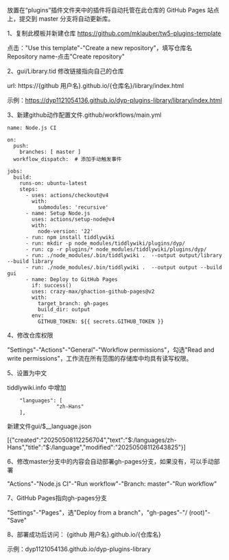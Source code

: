放置在“plugins”插件文件夹中的插件将自动托管在此仓库的 GitHub Pages 站点上，提交到 master 分支将自动更新库。

1、复制此模板并新建仓库
https://github.com/mklauber/tw5-plugins-template

点击："Use this template"-"Create a new repository"，填写仓库名 Repository name-点击"Create repository"

2、gui/Library.tid 修改链接指向自己的仓库

url: https://{github 用户名}.github.io/{仓库名}/library/index.html

示例：https://dyp1121054136.github.io/dyp-plugins-library/library/index.html

3、新建github动作配置文件.github/workflows/main.yml

```
name: Node.js CI

on:
  push:
    branches: [ master ]
  workflow_dispatch:  # 添加手动触发事件

jobs:
  build:
    runs-on: ubuntu-latest
    steps:
      - uses: actions/checkout@v4
        with:
          submodules: 'recursive'
      - name: Setup Node.js
        uses: actions/setup-node@v4
        with:
          node-version: '22'
      - run: npm install tiddlywiki
      - run: mkdir -p node_modules/tiddlywiki/plugins/dyp/
      - run: cp -r plugins/* node_modules/tiddlywiki/plugins/dyp/
      - run: ./node_modules/.bin/tiddlywiki .  --output output/library --build library
      - run: ./node_modules/.bin/tiddlywiki .  --output output --build gui
      - name: Deploy to GitHub Pages
        if: success()
        uses: crazy-max/ghaction-github-pages@v2
        with:
          target_branch: gh-pages
          build_dir: output
        env:
          GITHUB_TOKEN: ${{ secrets.GITHUB_TOKEN }}
```

4、修改仓库权限

"Settings"-"Actions"-"General"-"Workflow permissions"，勾选"Read and write permissions"，工作流在所有范围的存储库中均具有读写权限。

5、设置为中文

tiddlywiki.info 中增加

```
	"languages": [
                "zh-Hans"
	],
```

新建文件gui/$__language.json

[{"created":"20250508112256704","text":"$:/languages/zh-Hans","title":"$:/language","modified":"20250508112643825"}]

6、修改master分支中的内容会自动部署gh-pages分支，如果没有，可以手动部署

"Actions"-"Node.js CI"-"Run workflow"-"Branch: master"-"Run workflow"

7、GitHub Pages指向gh-pages分支

"Settings"-"Pages"，选"Deploy from a branch"，"gh-pages"-"/ (root)"-"Save"

8、部署成功后访问：
{github 用户名}.github.io/{仓库名}

示例：dyp1121054136.github.io/dyp-plugins-library
